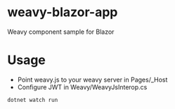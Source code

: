 # weavy-blazor-app
Weavy component sample for Blazor

# Usage
 - Point weavy.js to your weavy server in Pages/_Host
 - Configure JWT in Weavy/WeavyJsInterop.cs
 
```
dotnet watch run
```
